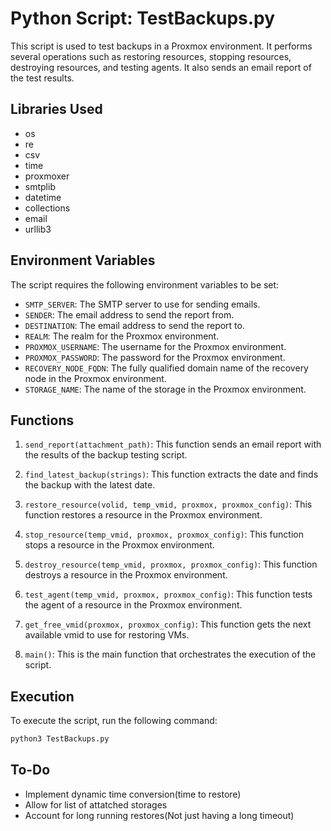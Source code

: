 # Python Script: TestBackups.py

This script is used to test backups in a Proxmox environment. It performs several operations such as restoring resources, stopping resources, destroying resources, and testing agents. It also sends an email report of the test results.

## Libraries Used

- os
- re
- csv
- time
- proxmoxer
- smtplib
- datetime
- collections
- email
- urllib3

## Environment Variables

The script requires the following environment variables to be set:

- `SMTP_SERVER`: The SMTP server to use for sending emails.
- `SENDER`: The email address to send the report from.
- `DESTINATION`: The email address to send the report to.
- `REALM`: The realm for the Proxmox environment.
- `PROXMOX_USERNAME`: The username for the Proxmox environment.
- `PROXMOX_PASSWORD`: The password for the Proxmox environment.
- `RECOVERY_NODE_FQDN`: The fully qualified domain name of the recovery node in the Proxmox environment.
- `STORAGE_NAME`: The name of the storage in the Proxmox environment.

## Functions

1. `send_report(attachment_path)`: This function sends an email report with the results of the backup testing script.

2. `find_latest_backup(strings)`: This function extracts the date and finds the backup with the latest date.

3. `restore_resource(volid, temp_vmid, proxmox, proxmox_config)`: This function restores a resource in the Proxmox environment.

4. `stop_resource(temp_vmid, proxmox, proxmox_config)`: This function stops a resource in the Proxmox environment.

5. `destroy_resource(temp_vmid, proxmox, proxmox_config)`: This function destroys a resource in the Proxmox environment.

6. `test_agent(temp_vmid, proxmox, proxmox_config)`: This function tests the agent of a resource in the Proxmox environment.

7. `get_free_vmid(proxmox, proxmox_config)`: This function gets the next available vmid to use for restoring VMs.

8. `main()`: This is the main function that orchestrates the execution of the script.

## Execution

To execute the script, run the following command:

```bash
python3 TestBackups.py
```

## To-Do

- Implement dynamic time conversion(time to restore)
- Allow for list of attatched storages
- Account for long running restores(Not just having a long timeout)

